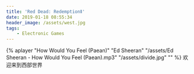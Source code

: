 ```yaml
---
title: 'Red Dead: RedemptionⅡ'
date: 2019-01-18 08:55:34
header_image: /assets/west.jpg
tags:
    - Electronic Games
---
```

{% aplayer "How Would You Feel (Paean)" "Ed Sheeran" "/assets/Ed Sheeran - How Would You Feel (Paean).mp3" "/assets/divide.jpg" "" %}
欢迎来到西部世界
<!-- more -->